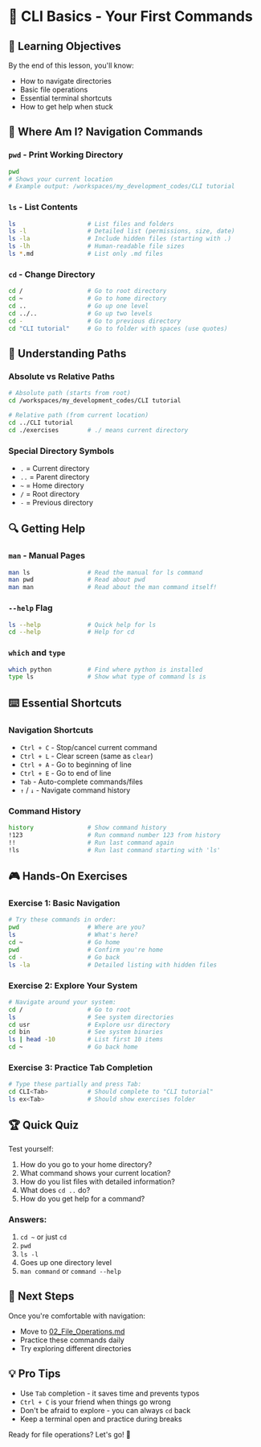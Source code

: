 # 🏁 CLI Basics - Your First Commands

## 🎯 Learning Objectives
By the end of this lesson, you'll know:
- How to navigate directories
- Basic file operations
- Essential terminal shortcuts
- How to get help when stuck

## 📍 Where Am I? Navigation Commands

### `pwd` - Print Working Directory
```bash
pwd
# Shows your current location
# Example output: /workspaces/my_development_codes/CLI tutorial
```

### `ls` - List Contents
```bash
ls                    # List files and folders
ls -l                 # Detailed list (permissions, size, date)
ls -la                # Include hidden files (starting with .)
ls -lh                # Human-readable file sizes
ls *.md               # List only .md files
```

### `cd` - Change Directory
```bash
cd /                  # Go to root directory
cd ~                  # Go to home directory
cd ..                 # Go up one level
cd ../..              # Go up two levels
cd -                  # Go to previous directory
cd "CLI tutorial"     # Go to folder with spaces (use quotes)
```

## 📂 Understanding Paths

### Absolute vs Relative Paths
```bash
# Absolute path (starts from root)
cd /workspaces/my_development_codes/CLI tutorial

# Relative path (from current location)
cd ../CLI tutorial
cd ./exercises        # ./ means current directory
```

### Special Directory Symbols
- `.` = Current directory
- `..` = Parent directory
- `~` = Home directory
- `/` = Root directory
- `-` = Previous directory

## 🔍 Getting Help

### `man` - Manual Pages
```bash
man ls                # Read the manual for ls command
man pwd               # Read about pwd
man man               # Read about the man command itself!
```

### `--help` Flag
```bash
ls --help             # Quick help for ls
cd --help             # Help for cd
```

### `which` and `type`
```bash
which python          # Find where python is installed
type ls               # Show what type of command ls is
```

## ⌨️ Essential Shortcuts

### Navigation Shortcuts
- `Ctrl + C` - Stop/cancel current command
- `Ctrl + L` - Clear screen (same as `clear`)
- `Ctrl + A` - Go to beginning of line
- `Ctrl + E` - Go to end of line
- `Tab` - Auto-complete commands/files
- `↑` / `↓` - Navigate command history

### Command History
```bash
history               # Show command history
!123                  # Run command number 123 from history
!!                    # Run last command again
!ls                   # Run last command starting with 'ls'
```

## 🎮 Hands-On Exercises

### Exercise 1: Basic Navigation
```bash
# Try these commands in order:
pwd                   # Where are you?
ls                    # What's here?
cd ~                  # Go home
pwd                   # Confirm you're home
cd -                  # Go back
ls -la                # Detailed listing with hidden files
```

### Exercise 2: Explore Your System
```bash
# Navigate around your system:
cd /                  # Go to root
ls                    # See system directories
cd usr                # Explore usr directory
cd bin                # See system binaries
ls | head -10         # List first 10 items
cd ~                  # Go back home
```

### Exercise 3: Practice Tab Completion
```bash
# Type these partially and press Tab:
cd CLI<Tab>           # Should complete to "CLI tutorial"
ls ex<Tab>            # Should show exercises folder
```

## 🏆 Quick Quiz
Test yourself:
1. How do you go to your home directory?
2. What command shows your current location?
3. How do you list files with detailed information?
4. What does `cd ..` do?
5. How do you get help for a command?

### Answers:
1. `cd ~` or just `cd`
2. `pwd`
3. `ls -l`
4. Goes up one directory level
5. `man command` or `command --help`

## 🎯 Next Steps
Once you're comfortable with navigation:
- Move to [02_File_Operations.md](./02_File_Operations.md)
- Practice these commands daily
- Try exploring different directories

## 💡 Pro Tips
- Use `Tab` completion - it saves time and prevents typos
- `Ctrl + C` is your friend when things go wrong
- Don't be afraid to explore - you can always `cd` back
- Keep a terminal open and practice during breaks

Ready for file operations? Let's go! 🚀
